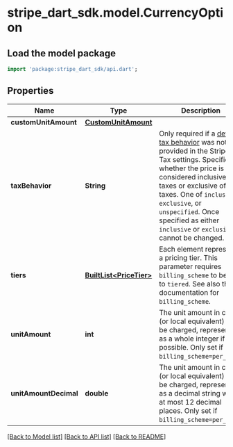 # stripe_dart_sdk.model.CurrencyOption

## Load the model package
```dart
import 'package:stripe_dart_sdk/api.dart';
```

## Properties
Name | Type | Description | Notes
------------ | ------------- | ------------- | -------------
**customUnitAmount** | [**CustomUnitAmount**](CustomUnitAmount.md) |  | [optional] 
**taxBehavior** | **String** | Only required if a [default tax behavior](https://stripe.com/docs/tax/products-prices-tax-categories-tax-behavior#setting-a-default-tax-behavior-(recommended)) was not provided in the Stripe Tax settings. Specifies whether the price is considered inclusive of taxes or exclusive of taxes. One of `inclusive`, `exclusive`, or `unspecified`. Once specified as either `inclusive` or `exclusive`, it cannot be changed. | [optional] 
**tiers** | [**BuiltList&lt;PriceTier&gt;**](PriceTier.md) | Each element represents a pricing tier. This parameter requires `billing_scheme` to be set to `tiered`. See also the documentation for `billing_scheme`. | [optional] 
**unitAmount** | **int** | The unit amount in cents (or local equivalent) to be charged, represented as a whole integer if possible. Only set if `billing_scheme=per_unit`. | [optional] 
**unitAmountDecimal** | **double** | The unit amount in cents (or local equivalent) to be charged, represented as a decimal string with at most 12 decimal places. Only set if `billing_scheme=per_unit`. | [optional] 

[[Back to Model list]](../README.md#documentation-for-models) [[Back to API list]](../README.md#documentation-for-api-endpoints) [[Back to README]](../README.md)


